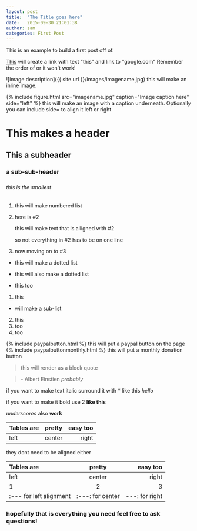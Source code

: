 ```yaml
---
layout: post
title:  "The Title goes here"
date:   2015-09-30 21:01:38
author: sam
categories: First Post
---
```


This is an example to build a first post off of.

[This](http://google.com) will create a link with text "this" and link to "google.com" Remember the order of []() or it won't work!

![image description]({{ site.url }}/images/imagename.jpg) this will make an inline image.

{% include figure.html src="imagename.jpg" caption="Image caption here" side="left" %} this will make an image with a caption underneath. 
Optionally you can include side= to align it left or right

# This makes a header
## This a subheader
### a sub-sub-header
####
#####
###### this is the smallest

1. this will make numbered list
2. here is #2

   this will make text that is alligned with #2

   so not everything in #2 has to be on one line

3. now moving on to #3

* this will make a dotted list
- this will also make a dotted list
+ this too

1. this
  * will make a sub-list

2. this 
  1. too
  2. too

{% include paypalbutton.html %} this will put a paypal button on the page
{% include paypalbuttonmonthly.html %} this will put a monthly donation button

> this will render as a block quote

> \- Albert Einstien *probably*

if you want to make text italic surround it with * like this *hello*

if you want to make it bold use 2 **like this**

_underscores_ also __work__

|Tables are| pretty | easy too |
|:---------|:------:|---------:|
| left     | center | right    |

they dont need to be aligned either

|Tables are| pretty | easy too |
|:----|:----:|-------:|
| left        | center |   right    |
|1|2|3|
|\:--- for left alignment| \:---: for center | \---: for right|

### hopefully that is everything you need feel free to ask questions!
